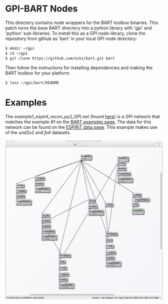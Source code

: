 # GPI-BART Nodes
This directory contains node wrappers for the BART toolbox binaries. This patch
turns the base BART directory into a python library with 'gpi' and 'python'
sub-libraries.  To install this as a GPI node-library, clone the repository
from github as 'bart' in your local GPI node directory:

    $ mkdir ~/gpi
    $ cd ~/gpi
    $ git clone https://github.com/nckz/bart.git bart

Then follow the instructions for installing dependencies and making the BART
toolbox for your platform.

    $ less ~/gpi/bart/README

# Examples
The *example1_espirit_recon_py2_GPI.net* (found [here](https://github.com/nckz/bart/blob/master/gpi/))
is a GPI network that matches the *example #1* on the [BART examples page](http://mikgroup.github.io/bart/examples.html).
The data for this network can be found on the [ESPIRiT data page](https://github.com/mikgroup/espirit-matlab-examples/tree/master/data).
This example makes use of the *und2x2* and *full* datasets.

![example1_espirit_recon_py2_GPI.net](./example1_espirit_recon_py2_GPI.png)

